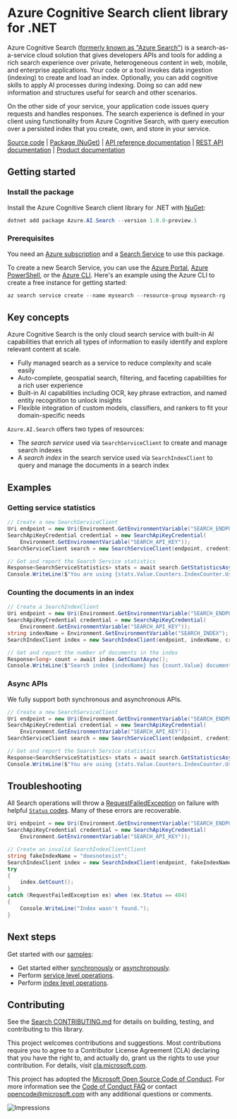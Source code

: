 # Azure Cognitive Search client library for .NET

Azure Cognitive Search ([formerly known as "Azure Search"](https://docs.microsoft.com/en-us/azure/search/whats-new#new-service-name))
is a search-as-a-service cloud solution that gives developers APIs and tools
for adding a rich search experience over private, heterogeneous content in web,
mobile, and enterprise applications. Your code or a tool invokes data ingestion
(indexing) to create and load an index. Optionally, you can add cognitive
skills to apply AI processes during indexing. Doing so can add new information
and structures useful for search and other scenarios.

On the other side of your service, your application code issues query requests
and handles responses.  The search experience is defined in your client using
functionality from Azure Cognitive Search, with query execution over a
persisted index that you create, own, and store in your service.

[Source code][source] | [Package (NuGet)][package] | [API reference documentation][docs] | [REST API documentation][rest_docs] | [Product documentation][product_docs]

## Getting started

### Install the package

Install the Azure Cognitive Search client library for .NET with [NuGet][nuget]:

```Powershell
dotnet add package Azure.AI.Search --version 1.0.0-preview.1
```

### Prerequisites

You need an [Azure subscription][azure_sub] and a
[Search Service][create_search_service_docs] to use this package.

To create a new Search Service, you can use the [Azure Portal][create_search_service_docs],
[Azure PowerShell][create_search_service_ps], or the [Azure CLI][create_search_service_cli].
Here's an example using the Azure CLI to create a free instance for getting started:

```Powershell
az search service create --name mysearch --resource-group mysearch-rg --sku free --location westus
```

## Key concepts

Azure Cognitive Search is the only cloud search service with built-in AI
capabilities that enrich all types of information to easily identify and
explore relevant content at scale.

- Fully managed search as a service to reduce complexity and scale easily
- Auto-complete, geospatial search, filtering, and faceting capabilities for a rich user experience
- Built-in AI capabilities including OCR, key phrase extraction, and named entity recognition to unlock insights
- Flexible integration of custom models, classifiers, and rankers to fit your domain-specific needs

`Azure.AI.Search` offers two types of resources:

- The _search service_ used via `SearchServiceClient` to create and manage search indexes
- A _search index_ in the search service used via `SearchIndexClient` to query and manage the documents in a search index

## Examples

### Getting service statistics

```C# Snippet:Azure_AI_Search_Tests_Samples_GetStatisticsAsync
// Create a new SearchServiceClient
Uri endpoint = new Uri(Environment.GetEnvironmentVariable("SEARCH_ENDPOINT"));
SearchApiKeyCredential credential = new SearchApiKeyCredential(
    Environment.GetEnvironmentVariable("SEARCH_API_KEY"));
SearchServiceClient search = new SearchServiceClient(endpoint, credential);

// Get and report the Search Service statistics
Response<SearchServiceStatistics> stats = await search.GetStatisticsAsync();
Console.WriteLine($"You are using {stats.Value.Counters.IndexCounter.Usage} of {stats.Value.Counters.IndexCounter.Quota} indexes.");
```

### Counting the documents in an index

```C# Snippet:Azure_AI_Search_Tests_Samples_GetCountAsync
// Create a SearchIndexClient
Uri endpoint = new Uri(Environment.GetEnvironmentVariable("SEARCH_ENDPOINT"));
SearchApiKeyCredential credential = new SearchApiKeyCredential(
    Environment.GetEnvironmentVariable("SEARCH_API_KEY"));
string indexName = Environment.GetEnvironmentVariable("SEARCH_INDEX");
SearchIndexClient index = new SearchIndexClient(endpoint, indexName, credential);

// Get and report the number of documents in the index
Response<long> count = await index.GetCountAsync();
Console.WriteLine($"Search index {indexName} has {count.Value} documents.");
```

### Async APIs

We fully support both synchronous and asynchronous APIs.
```C# Snippet:Azure_AI_Search_Tests_Samples_GetStatisticsAsync
// Create a new SearchServiceClient
Uri endpoint = new Uri(Environment.GetEnvironmentVariable("SEARCH_ENDPOINT"));
SearchApiKeyCredential credential = new SearchApiKeyCredential(
    Environment.GetEnvironmentVariable("SEARCH_API_KEY"));
SearchServiceClient search = new SearchServiceClient(endpoint, credential);

// Get and report the Search Service statistics
Response<SearchServiceStatistics> stats = await search.GetStatisticsAsync();
Console.WriteLine($"You are using {stats.Value.Counters.IndexCounter.Usage} of {stats.Value.Counters.IndexCounter.Quota} indexes.");
```

## Troubleshooting

All Search operations will throw a
[RequestFailedException][RequestFailedException] on failure with
helpful [`Status` codes][status_codes].  Many of these errors are recoverable.

```C# Snippet:Azure_AI_Search_Tests_Samples_HandleErrors
Uri endpoint = new Uri(Environment.GetEnvironmentVariable("SEARCH_ENDPOINT"));
SearchApiKeyCredential credential = new SearchApiKeyCredential(
    Environment.GetEnvironmentVariable("SEARCH_API_KEY"));

// Create an invalid SearchIndexClientClient
string fakeIndexName = "doesnotexist";
SearchIndexClient index = new SearchIndexClient(endpoint, fakeIndexName, credential);
try
{
    index.GetCount();
}
catch (RequestFailedException ex) when (ex.Status == 404)
{
    Console.WriteLine("Index wasn't found.");
}
```

## Next steps

Get started with our [samples][samples]:

- Get started either [synchronously](samples/Sample01a_HelloWorld.md) or [asynchronously](samples/Sample01b_HelloWorldAsync.md).
- Perform [service level operations](samples/Sample02_Service.md).
- Perform [index level operations](samples/Sample03_Index.md).
 
## Contributing

See the [Search CONTRIBUTING.md][search_contrib] for details on building,
testing, and contributing to this library.

This project welcomes contributions and suggestions.  Most contributions require
you to agree to a Contributor License Agreement (CLA) declaring that you have
the right to, and actually do, grant us the rights to use your contribution. For
details, visit [cla.microsoft.com][cla].

This project has adopted the [Microsoft Open Source Code of Conduct][coc].
For more information see the [Code of Conduct FAQ][coc_faq]
or contact [opencode@microsoft.com][coc_contact] with any
additional questions or comments.

![Impressions](https://azure-sdk-impressions.azurewebsites.net/api/impressions/azure-sdk-for-net%2Fsdk%2Fsearch%2FAzure.AI.Search%2FREADME.png)

<!-- LINKS -->
[source]: https://github.com/Azure/azure-sdk-for-net/tree/master/sdk/search/Azure.AI.Search/src
[package]: https://www.nuget.org/packages/Azure.AI.Search/
[docs]: https://docs.microsoft.com/dotnet/api/azure.ai.search
[rest_docs]: https://docs.microsoft.com/en-us/rest/api/searchservice/
[product_docs]: https://docs.microsoft.com/en-us/azure/search/
[nuget]: https://www.nuget.org/
[create_search_service_docs]: https://docs.microsoft.com/en-us/azure/search/search-create-service-portal
[create_search_service_ps]: https://docs.microsoft.com/en-us/azure/search/search-manage-powershell#create-or-delete-a-service
[create_search_service_cli]: https://docs.microsoft.com/en-us/cli/azure/search/service?view=azure-cli-latest#az-search-service-create
[azure_cli]: https://docs.microsoft.com/cli/azure
[azure_sub]: https://azure.microsoft.com/free/
[RequestFailedException]: https://github.com/Azure/azure-sdk-for-net/tree/master/sdk/core/Azure.Core/src/RequestFailedException.cs
[status_codes]: https://docs.microsoft.com/en-us/rest/api/searchservice/http-status-codes
[samples]: samples/
[search_contrib]: ../CONTRIBUTING.md
[cla]: https://cla.microsoft.com
[coc]: https://opensource.microsoft.com/codeofconduct/
[coc_faq]: https://opensource.microsoft.com/codeofconduct/faq/
[coc_contact]: mailto:opencode@microsoft.com
